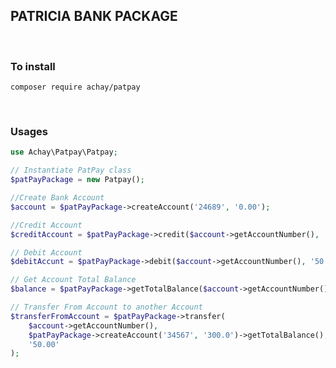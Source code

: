 ## PATRICIA BANK PACKAGE

<p>&nbsp;</p>

### To install
`composer require achay/patpay`

<p>&nbsp;</p>

### Usages
```php
use Achay\Patpay\Patpay;

// Instantiate PatPay class
$patPayPackage = new Patpay();

//Create Bank Account
$account = $patPayPackage->createAccount('24689', '0.00');

//Credit Account
$creditAccount = $patPayPackage->credit($account->getAccountNumber(), '100.00');

// Debit Account
$debitAccunt = $patPayPackage->debit($account->getAccountNumber(), '50.00');

// Get Account Total Balance
$balance = $patPayPackage->getTotalBalance($account->getAccountNumber());

// Transfer From Account to another Account
$transferFromAccount = $patPayPackage->transfer(
    $account->getAccountNumber(),
    $patPayPackage->createAccount('34567', '300.0')->getTotalBalance(),
    '50.00'
);
